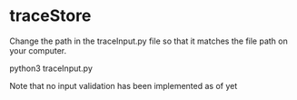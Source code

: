 # traceStore

Change the path in the traceInput.py file so that it matches the file path on your computer.


python3 traceInput.py


Note that no input validation has been implemented as of yet

